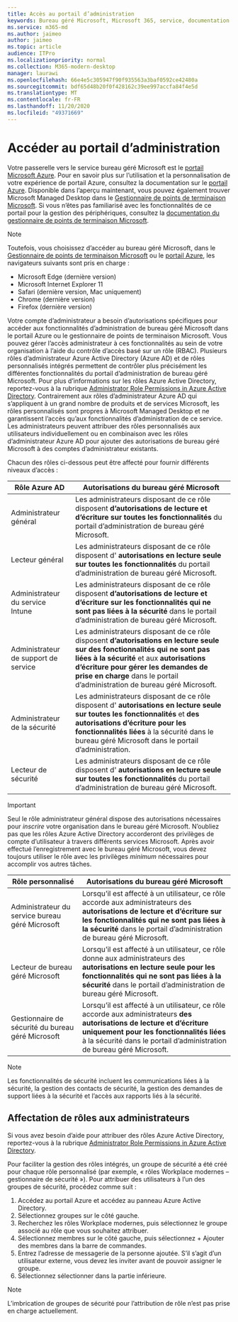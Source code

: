 ```yaml
---
title: Accès au portail d’administration
keywords: Bureau géré Microsoft, Microsoft 365, service, documentation
ms.service: m365-md
ms.author: jaimeo
author: jaimeo
ms.topic: article
audience: ITPro
ms.localizationpriority: normal
ms.collection: M365-modern-desktop
manager: laurawi
ms.openlocfilehash: 66e4e5c305947f90f935563a3baf0592ce42480a
ms.sourcegitcommit: bdf65d48b20f0f428162c39ee997accfa84f4e5d
ms.translationtype: MT
ms.contentlocale: fr-FR
ms.lasthandoff: 11/20/2020
ms.locfileid: "49371669"
---
```

# <a name="access-the-admin-portal"></a>Accéder au portail d’administration

Votre passerelle vers le service bureau géré Microsoft est le [portail Microsoft Azure](https://portal.azure.com). Pour en savoir plus sur l’utilisation et la personnalisation de votre expérience de portail Azure, consultez la documentation sur le [portail Azure](https://docs.microsoft.com/azure/azure-portal/). Disponible dans l’aperçu maintenant, vous pouvez également trouver Microsoft Managed Desktop dans le [Gestionnaire de points de terminaison Microsoft](https://endpoint.microsoft.com/). Si vous n’êtes pas familiarisé avec les fonctionnalités de ce portail pour la gestion des périphériques, consultez la [documentation du gestionnaire de points de terminaison Microsoft](https://docs.microsoft.com/mem/).

> [!NOTE]
> Toutefois, vous choisissez d’accéder au bureau géré Microsoft, dans le [Gestionnaire de points de terminaison Microsoft](https://endpoint.microsoft.com/) ou le [portail Azure](https://portal.azure.com), les navigateurs suivants sont pris en charge :
> - Microsoft Edge (dernière version)
> - Microsoft Internet Explorer 11
> - Safari (dernière version, Mac uniquement)
> - Chrome (dernière version)
> - Firefox (dernière version)

Votre compte d’administrateur a besoin d’autorisations spécifiques pour accéder aux fonctionnalités d’administration de bureau géré Microsoft dans le portail Azure ou le gestionnaire de points de terminaison Microsoft. Vous pouvez gérer l’accès administrateur à ces fonctionnalités au sein de votre organisation à l’aide du contrôle d’accès basé sur un rôle (RBAC). Plusieurs rôles d’administrateur Azure Active Directory (Azure AD) et de rôles personnalisés intégrés permettent de contrôler plus précisément les différentes fonctionnalités du portail d’administration de bureau géré Microsoft. Pour plus d’informations sur les rôles Azure Active Directory, reportez-vous à la rubrique [Administrator Role Permissions in Azure Active Directory](https://docs.microsoft.com/azure/active-directory/users-groups-roles/directory-assign-admin-roles). Contrairement aux rôles d’administrateur Azure AD qui s’appliquent à un grand nombre de produits et de services Microsoft, les rôles personnalisés sont propres à Microsoft Managed Desktop et ne garantissent l’accès qu’aux fonctionnalités d’administration de ce service. Les administrateurs peuvent attribuer des rôles personnalisés aux utilisateurs individuellement ou en combinaison avec les rôles d’administrateur Azure AD pour ajouter des autorisations de bureau géré Microsoft à des comptes d’administrateur existants.

Chacun des rôles ci-dessous peut être affecté pour fournir différents niveaux d’accès :

|Rôle Azure AD  |Autorisations du bureau géré Microsoft  |
|---------|---------|
|Administrateur général     | Les administrateurs disposant de ce rôle disposent **d’autorisations de lecture et d’écriture sur toutes les fonctionnalités** du portail d’administration de bureau géré Microsoft.         |
|Lecteur général     | Les administrateurs disposant de ce rôle disposent d' **autorisations en lecture seule sur toutes les fonctionnalités** du portail d’administration de bureau géré Microsoft.         |
|Administrateur du service Intune     |  Les administrateurs disposant de ce rôle disposent **d’autorisations de lecture et d’écriture sur les fonctionnalités qui ne sont pas liées à la sécurité** dans le portail d’administration de bureau géré Microsoft.       |
|Administrateur de support de service     | Les administrateurs disposant de ce rôle disposent **d’autorisations en lecture seule sur des fonctionnalités qui ne sont pas liées à la sécurité** et aux **autorisations d’écriture pour gérer les demandes de prise en charge** dans le portail d’administration de bureau géré Microsoft.         |
|Administrateur de la sécurité | Les administrateurs disposant de ce rôle disposent d' **autorisations en lecture seule sur toutes les fonctionnalités** et **des autorisations d’écriture pour les fonctionnalités liées** à la sécurité dans le bureau géré Microsoft dans le portail d’administration. |
|Lecteur de sécurité |Les administrateurs disposant de ce rôle disposent d' **autorisations en lecture seule sur toutes les fonctionnalités** du portail d’administration de bureau géré Microsoft.|

> [!IMPORTANT]
> Seul le rôle administrateur général dispose des autorisations nécessaires pour *inscrire* votre organisation dans le bureau géré Microsoft. N’oubliez pas que les rôles Azure Active Directory accorderont des privilèges de compte d’utilisateur à travers différents services Microsoft. Après avoir effectué l’enregistrement avec le bureau géré Microsoft, vous devez toujours utiliser le rôle avec les privilèges *minimum* nécessaires pour accomplir vos autres tâches.

 
|Rôle personnalisé  |Autorisations du bureau géré Microsoft  |
|---------|---------|
|Administrateur du service bureau géré Microsoft  | Lorsqu’il est affecté à un utilisateur, ce rôle accorde aux administrateurs des **autorisations de lecture et d’écriture sur les fonctionnalités qui ne sont pas liées à la sécurité** dans le portail d’administration de bureau géré Microsoft.  |
|Lecteur de bureau géré Microsoft | Lorsqu’il est affecté à un utilisateur, ce rôle donne aux administrateurs des **autorisations en lecture seule pour les fonctionnalités qui ne sont pas liées à la sécurité** dans le portail d’administration de bureau géré Microsoft. |
|Gestionnaire de sécurité du bureau géré Microsoft |Lorsqu’il est affecté à un utilisateur, ce rôle accorde aux administrateurs **des autorisations de lecture et d’écriture uniquement pour les fonctionnalités liées** à la sécurité dans le portail d’administration de bureau géré Microsoft.   |

> [!NOTE]
> Les fonctionnalités de sécurité incluent les communications liées à la sécurité, la gestion des contacts de sécurité, la gestion des demandes de support liées à la sécurité et l’accès aux rapports liés à la sécurité. 

## <a name="assigning-roles-to-administrators"></a>Affectation de rôles aux administrateurs

Si vous avez besoin d’aide pour attribuer des rôles Azure Active Directory, reportez-vous à la rubrique [Administrator Role Permissions in Azure Active Directory](https://docs.microsoft.com/azure/active-directory/users-groups-roles/directory-assign-admin-roles).

Pour faciliter la gestion des rôles intégrés, un groupe de sécurité a été créé pour chaque rôle personnalisé (par exemple, « rôles Workplace modernes – gestionnaire de sécurité »). Pour attribuer des utilisateurs à l’un des groupes de sécurité, procédez comme suit :
1.  Accédez au portail Azure et accédez au panneau Azure Active Directory.
2.  Sélectionnez groupes sur le côté gauche.
3.  Recherchez les rôles Workplace modernes, puis sélectionnez le groupe associé au rôle que vous souhaitez attribuer. 
4.  Sélectionnez membres sur le côté gauche, puis sélectionnez + Ajouter des membres dans la barre de commandes.
5.  Entrez l’adresse de messagerie de la personne ajoutée. S’il s’agit d’un utilisateur externe, vous devez les inviter avant de pouvoir assigner le groupe.
6.  Sélectionnez sélectionner dans la partie inférieure.

> [!NOTE]
> L’imbrication de groupes de sécurité pour l’attribution de rôle n’est pas prise en charge actuellement. 
